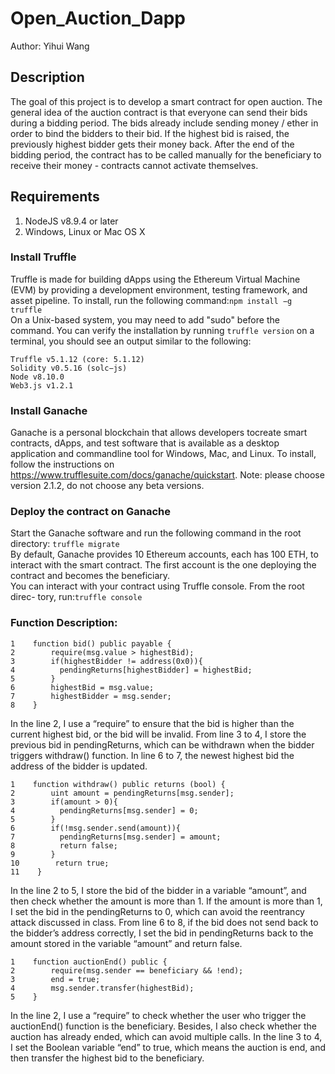 # Open_Auction_Dapp
Author: Yihui Wang
## Description
The goal of this project is to develop a smart contract for open auction. The general idea of the auction contract is that everyone can send their bids during a bidding period. The bids already include sending money / ether in order to bind the bidders to their bid. If the highest bid is raised, the previously highest bidder gets their money back. After the end of the bidding period, the contract has to be called manually for the beneficiary to receive their money - contracts cannot activate themselves.
## Requirements
1. NodeJS v8.9.4 or later
2. Windows, Linux or Mac OS X

### Install Truffle 
Truffle is made for building dApps using the Ethereum Virtual Machine (EVM) by providing a development environment, testing framework, and asset pipeline. To install, run the following command:`npm install −g truffle`<br/>
On a Unix-based system, you may need to add "sudo" before the command. You can verify the installation by running `truffle version` on a terminal, you should see an output similar to the following:<br/>
```
Truffle v5.1.12 (core: 5.1.12)
Solidity v0.5.16 (solc−js)
Node v8.10.0
Web3.js v1.2.1
```

### Install Ganache 
Ganache is a personal blockchain that allows developers tocreate smart contracts, dApps, and test software that is available as a desktop application and commandline tool for Windows, Mac, and Linux. To install, follow the instructions on https://www.trufflesuite.com/docs/ganache/quickstart. Note: please choose version 2.1.2, do not choose any beta versions.

### Deploy the contract on Ganache
Start the Ganache software and run the following command in the root directory: `truffle migrate` <br/>
By default, Ganache provides 10 Ethereum accounts, each has 100 ETH, to interact with the smart contract. The first account is the one deploying the contract and becomes the beneficiary.<br/>
You can interact with your contract using Truffle console. From the root direc- tory, run:`truffle console`<br/>

### Function Description:
```
1    function bid() public payable {
2        require(msg.value > highestBid);
3        if(highestBidder != address(0x0)){
4          pendingReturns[highestBidder] = highestBid;
5        }
6        highestBid = msg.value;
7        highestBidder = msg.sender;
8    }
```
In the line 2, I use a “require” to ensure that the bid is higher than the current highest bid, or the bid will be invalid. From line 3 to 4, I store the previous bid in pendingReturns, which can be withdrawn when the bidder triggers withdraw() function. In line 6 to 7, the newest highest bid the address of the bidder is updated.

```
1    function withdraw() public returns (bool) {
2        uint amount = pendingReturns[msg.sender];
3        if(amount > 0){
4          pendingReturns[msg.sender] = 0;
5        }
6        if(!msg.sender.send(amount)){
7          pendingReturns[msg.sender] = amount;
8          return false;
9        }
10        return true;
11    }
```
In the line 2 to 5, I store the bid of the bidder in a variable “amount”, and then check whether the amount is more than 1. If the amount is more than 1, I set the bid in the pendingReturns to 0, which can avoid the reentrancy attack discussed in class. From line 6 to 8, if the bid does not send back to the bidder’s address correctly, I set the bid in pendingReturns back to the amount stored in the variable “amount” and return false.

```
1    function auctionEnd() public {
2        require(msg.sender == beneficiary && !end);
3        end = true;
4        msg.sender.transfer(highestBid);
5    }
```

In the line 2, I use a “require” to check whether the user who trigger the auctionEnd() function is the beneficiary. Besides, I also check whether the auction has already ended, which can avoid multiple calls. In the line 3 to 4, I set the Boolean variable “end” to true, which means the auction is end, and then transfer the highest bid to the beneficiary.
